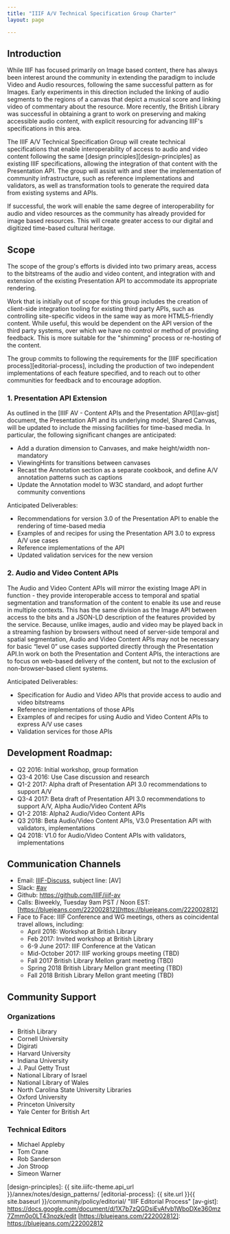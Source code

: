 ```yaml
---
title: "IIIF A/V Technical Specification Group Charter"
layout: page

---
```



## Introduction

While IIIF has focused primarily on Image based content, there has always been interest around the community in extending the paradigm to include Video and Audio resources, following the same successful pattern as for Images. Early experiments in this direction included the linking of audio segments to the regions of a canvas that depict a musical score and linking video of commentary about the resource. More recently, the British Library was successful in obtaining a grant to work on preserving and making accessible audio content, with explicit resourcing for advancing IIIF's specifications in this area.

The IIIF A/V Technical Specification Group will create technical specifications that enable interoperability of access to audio and video content following the same [design principles][design-principles] as existing IIIF specifications, allowing the integration of that content with the Presentation API. The group will assist with and steer the implementation of community infrastructure, such as reference implementations and validators, as well as transformation tools to generate the required data from existing systems and APIs.

If successful, the work will enable the same degree of interoperability for audio and video resources as the community has already provided for image based resources. This will create greater access to our digital and digitized time-based cultural heritage.

## Scope

The scope of the group's efforts is divided into two primary areas, access to the bitstreams of the audio and video content, and integration with and extension of the existing Presentation API to accommodate its appropriate rendering.

Work that is initially out of scope for this group includes the creation of client-side integration tooling for existing third party APIs, such as controlling site-specific videos in the same way as more HTML5-friendly content. While useful, this would be dependent on the API version of the third party systems, over which we have no control or method of providing feedback. This is more suitable for the "shimming" process or re-hosting of the content.

The group commits to following the requirements for the [IIIF specification process][editorial-process], including the production of two independent implementations of each feature specified, and to reach out to other communities for feedback and to encourage adoption.


### 1. Presentation API Extension

As outlined in the [IIIF AV - Content APIs and the Presentation API][av-gist] document, the Presentation API and its underlying model, Shared Canvas, will be updated to include the missing facilities for time-based media. In particular, the following significant changes are anticipated:

 * Add a duration dimension to Canvases, and make height/width non-mandatory
 * ViewingHints for transitions between canvases
 * Recast the Annotation section as a separate cookbook, and define A/V annotation patterns such as captions
 * Update the Annotation model to W3C standard, and adopt further community conventions

Anticipated Deliverables:

 * Recommendations for version 3.0 of the Presentation API to enable the rendering of time-based media
 * Examples of and recipes for using the Presentation API 3.0 to express A/V use cases
 * Reference implementations of the API
 * Updated validation services for the new version

### 2. Audio and Video Content APIs

The Audio and Video Content APIs will mirror the existing Image API in function - they provide interoperable access to temporal and spatial segmentation and transformation of the content to enable its use and reuse in multiple contexts. This has the same division as the Image API between access to the bits and a JSON-LD description of the features provided by the service. Because, unlike images, audio and video may be played back in a streaming fashion by browsers without need of server-side temporal and spatial segmentation, Audio and Video Content APIs may not be necessary for basic “level 0” use cases supported directly through the Presentation API.In work on both the Presentation and Content APIs, the interactions are to focus on web-based delivery of the content, but not to the exclusion of non-browser-based client systems.

Anticipated Deliverables:

 * Specification for Audio and Video APIs that provide access to audio and video bitstreams
 * Reference implementations of those APIs
 * Examples of and recipes for using Audio and Video Content APIs to express A/V use cases
 * Validation services for those APIs

## Development Roadmap:

 * Q2 2016: Initial workshop, group formation
 * Q3-4 2016: Use Case discussion and research
 * Q1-2 2017: Alpha draft of Presentation API 3.0 recommendations to support A/V
 * Q3-4 2017: Beta draft of Presentation API 3.0 recommendations to support A/V, Alpha Audio/Video Content APIs
 * Q1-2 2018: Alpha2 Audio/Video Content APIs
 * Q3 2018: Beta Audio/Video Content APIs, V3.0 Presentation API with validators, implementations
 * Q4 2018: V1.0 for Audio/Video Content APIs with validators, implementations


## Communication Channels

* Email: [IIIF-Discuss][iiif-discuss], subject line: \[AV\]
* Slack: [#av][av-slack]
* Github: https://github.com/IIIF/iiif-av
* Calls: Biweekly, Tuesday 9am PST / Noon EST: [https://bluejeans.com/222002812][https://bluejeans.com/222002812]
* Face to Face: IIIF Conference and WG meetings, others as coincidental travel allows, including:
   * April 2016: Workshop at British Library
   * Feb 2017: Invited workshop at British Library
   * 6-9 June 2017: IIIF Conference at the Vatican
   * Mid-October 2017: IIIF working groups meeting (TBD)
   * Fall 2017 British Library Mellon grant meeting (TBD)
   * Spring 2018 British Library Mellon grant meeting (TBD)
   * Fall 2018 British Library Mellon grant meeting (TBD)

## Community Support

### Organizations

* British Library
* Cornell University
* Digirati
* Harvard University
* Indiana University
* J. Paul Getty Trust
* National Library of Israel
* National Library of Wales
* North Carolina State University Libraries
* Oxford University
* Princeton University
* Yale Center for British Art

### Technical Editors

* Michael Appleby
* Tom Crane
* Rob Sanderson
* Jon Stroop
* Simeon Warner

[av-slack]: https://iiif.slack.com/messages/av/details/
[iiif-discuss]: https://groups.google.com/forum/#!forum/iiif-discuss
[design-principles]: {{ site.iiifc-theme.api_url }}/annex/notes/design_patterns/
[editorial-process]: {{ site.url }}{{ site.baseurl }}/community/policy/editorial/ "IIIF Editorial Process"
[av-gist]: https://docs.google.com/document/d/1X7b7zQGDsiEvAfvb1WboDXe360mz7Zmm0o0LT43nozk/edit
[https://bluejeans.com/222002812]: https://bluejeans.com/222002812